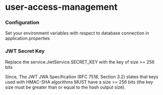 # user-access-management

### Configuration
Set your environment variables with respect to database connection in application.properties 

### JWT Secret Key
Replace the service.JwtService.SECRET_KEY with the key of size >= 256 bits

Since, The JWT JWA Specification (RFC 7518, Section 3.2) states that keys used with HMAC-SHA algorithms MUST have a size >= 256 bits (the key size must be greater than or equal to the hash output size).